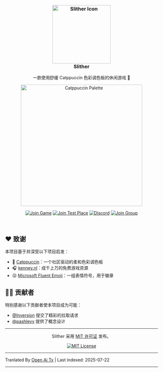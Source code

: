 <h3 align="center">
    <img src="https://raw.githubusercontent.com/littensy/slither/main/assets/marketing/github_logo.png" alt="Slither Icon" width="192" />
    <br />
    Slither
</h3>

<p align="center">
    一款使用舒缓 Catppuccin 色彩调色板的休闲游戏 🎨
</p>

<p align="center">
    <img src="https://raw.githubusercontent.com/catppuccin/catppuccin/main/assets/palette/macchiato.png" alt="Catppuccin Palette" width="400" />
</p>

<div align="center">

[![Join Game](https://img.shields.io/badge/dynamic/json?url=https%3A%2F%2Fgames.roblox.com%2Fv1%2Fgames%3FuniverseIds%3D4902171678&query=%24.data.0.visits&style=for-the-badge&logo=roblox&logoColor=d9e0ee&label=plays&labelColor=302d41&color=aee8d6&cacheSeconds=1
)](https://www.roblox.com/games/14162747150)
[![Join Test Place](https://img.shields.io/badge/test-canary-f0c6c6?style=for-the-badge&logo=devdotto&logoColor=d9e0ee&labelColor=302d41)](https://www.roblox.com/games/14162328419)
[![Discord](https://img.shields.io/discord/1062844485282836522?style=for-the-badge&logo=discord&logoColor=d9e0ee&label=chat&labelColor=302d41&color=b7bdf8)](https://discord.gg/tyjBaP44sK)
[![Join Group](https://img.shields.io/badge/group-litten's_games-c7aee8?style=for-the-badge&logo=roblox&logoColor=d9e0ee&labelColor=302d41)](https://www.roblox.com/groups/4918739)

</div>

&nbsp;

## ❤️ 致谢

本项目基于并深受以下项目启发：

-   🎨 [Catppuccin](https://catppuccin.com)：一个社区驱动的柔和色彩调色板
-   🎧 [kenney.nl](https://kenney.nl)：成千上万的免费游戏资源
-   😜 [Microsoft Fluent Emoji](https://github.com/microsoft/fluentui-emoji)：一组表情符号，用于徽章

## 🧑‍💻 贡献者

特别感谢以下贡献者使本项目成为可能：

-   [@Inversion](https://github.com/neoinversion) 提交了精彩的拉取请求
-   [@pashleyy](https://github.com/passhley) 提供了概念设计

---

<p align="center">
Slither 采用 <a href="LICENSE.md">MIT 许可证</a> 发布。
</p>

<div align="center">

[![MIT License](https://img.shields.io/badge/license-mit-f4dbd6?style=for-the-badge&labelColor=302d41)](LICENSE.md)

</div>


---

Tranlated By [Open Ai Tx](https://github.com/OpenAiTx/OpenAiTx) | Last indexed: 2025-07-22

---